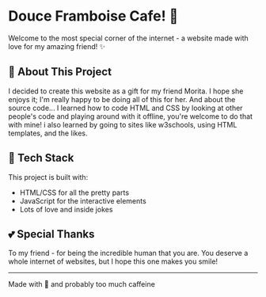 # Douce Framboise Cafe! 🍓

Welcome to the most special corner of the internet - a website made with love for my amazing friend! ✨

## 💖 About This Project

I decided to create this website as a gift for my friend Morita. I hope she enjoys it; I'm really happy to be doing all of this for her. And about the source code... I learned how to code HTML and CSS by looking at other people's code and playing around with it offline, you're welcome to do that with mine! i also learned by going to sites like w3schools, using HTML templates, and the likes.

## 🚀 Tech Stack

This project is built with:
- HTML/CSS for all the pretty parts
- JavaScript for the interactive elements
- Lots of love and inside jokes

## 💕 Special Thanks

To my friend - for being the incredible human that you are. You deserve a whole internet of websites, but I hope this one makes you smile!

---

Made with 💖 and probably too much caffeine
